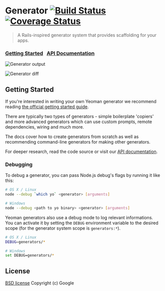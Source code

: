 # Generator [![Build Status](https://secure.travis-ci.org/yeoman/generator.svg?branch=master)](http://travis-ci.org/yeoman/generator) [![Coverage Status](https://coveralls.io/repos/yeoman/generator/badge.png)](https://coveralls.io/r/yeoman/generator)

> A Rails-inspired generator system that provides scaffolding for your apps.


### [Getting Started](http://yeoman.io/authoring/getting-started.html)&nbsp;&nbsp;&nbsp;[API Documentation](http://yeoman.github.io/generator/)


![Generator output](https://img.skitch.com/20120923-jxbn2njgk5dp7ttk94i1tx9ek2.png)

![Generator diff](https://img.skitch.com/20120922-kpjs68bgkshtsru4cwnb64fn82.png)


## Getting Started

If you're interested in writing your own Yeoman generator we recommend reading [the official getting started guide](http://yeoman.io/authoring/).

There are typically two types of generators - simple boilerplate 'copiers' and more advanced generators which can use custom prompts, remote dependencies, wiring and much more.

The docs cover how to create generators from scratch as well as recommending command-line generators for making other generators.

For deeper research, read the code source or visit our [API documentation](http://yeoman.github.io/generator/).


### Debugging

To debug a generator, you can pass Node.js debug's flags by running it like this:

```sh
# OS X / Linux
node --debug `which yo` <generator> [arguments]

# Windows
node --debug <path to yo binary> <generator> [arguments]
```

Yeoman generators also use a debug mode to log relevant informations. You can activate it by setting the `DEBUG` environment variable to the desired scope (for the generator system scope is `generators:*`).

```sh
# OS X / Linux
DEBUG=generators/*

# Windows
set DEBUG=generators/*
```


## License

[BSD license](http://opensource.org/licenses/bsd-license.php)
Copyright (c) Google
